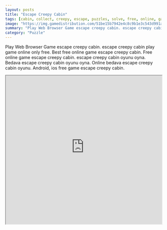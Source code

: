 ```yaml
---
layout: posts
title: "Escape Creepy Cabin"
tags: [cabin, collect, creepy, escape, puzzles, solve, free, online, games, oyna, game, free, games, play, play, games]
image: "https://img.gamedistribution.com/51be15b7942e4c8c9b1e3c543d991a41.jpg"
summary: "Play Web Browser Game escape creepy cabin. escape creepy cabin play game online only free. Best free online game escape creepy cabin. Free online game escape creepy cabin. escape creepy cabin oyunu oyna. Bedava escape creepy cabin oyunu oyna. Online bedava escape creepy cabin oyunu. Android, ios free game escape creepy cabin."
category: "Puzzle"
---
```


Play Web Browser Game escape creepy cabin. escape creepy cabin play game online only free. Best free online game escape creepy cabin. Free online game escape creepy cabin. escape creepy cabin oyunu oyna. Bedava escape creepy cabin oyunu oyna. Online bedava escape creepy cabin oyunu. Android, ios free game escape creepy cabin.

<iframe width="100%" height="480px;" src="https://flash.gamedistribution.com?game=51be15b7942e4c8c9b1e3c543d991a41"></iframe>